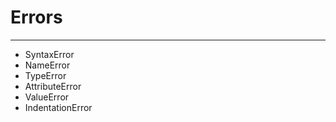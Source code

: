 # Errors
------------------------------------------------------------------------------------
* SyntaxError
* NameError
* TypeError
* AttributeError
* ValueError
* IndentationError
